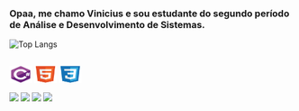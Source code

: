 ### Opaa, me chamo Vinicius e sou estudante do segundo período de Análise e Desenvolvimento de Sistemas.
<head>
 <link rel="stylesheet" href="https://cdn.jsdelivr.net/gh/devicons/devicon@v2.15.1/devicon.min.css">
 <link rel="stylesheet" href="https://cdn.jsdelivr.net/gh/devicons/devicon@v2.15.1/devicon.min.css">
 <link rel="stylesheet" href="https://cdn.jsdelivr.net/gh/devicons/devicon@v2.15.1/devicon.min.css">      
</head>

![Top Langs](https://github-readme-stats.vercel.app/api/top-langs/?username=viniciusfmello&layout=compact&theme=dark)

##

<div style= "display: inline_block; margin-left: 190">
 <img align="center" alt="Rafa-Csharp" height="30" width="40" src="https://raw.githubusercontent.com/devicons/devicon/master/icons/csharp/csharp-original.svg">
<img align="center" alt="Rafa-HTML" height="30" width="40" src="https://raw.githubusercontent.com/devicons/devicon/master/icons/html5/html5-original.svg">
 <img align="center" alt="Rafa-CSS" height="30" width="40" src="https://raw.githubusercontent.com/devicons/devicon/master/icons/css3/css3-original.svg">
</div>
<div style= display: inline_block><br>
 <a href="https://www.linkedin.com/in/vinicius-mello-739802229/" target="_blank"><img src="https://img.shields.io/badge/-LinkedIn-%230077B5?style=for-the-badge&logo=linkedin&logoColor=white" target="_blank"></a> 
 <a href = "mailto:viniciusferreiramello2004@gmail.com"><img src="https://img.shields.io/badge/-Gmail-%23333?style=for-the-badge&logo=gmail&logoColor=white" target="_blank"></a>
  <a href="https://www.instagram.com/viniciusfmelloo/" target="_blank"><img src="https://img.shields.io/badge/-Instagram-%23E4405F?style=for-the-badge&logo=instagram&logoColor=white" target="_blank"></a>
 <a href="https://discord.com/channels/@venelson#9979" target="_blank"><img src="https://img.shields.io/badge/Discord-7289DA?style=for-the-badge&logo=discord&logoColor=white" target="_blank"></a> 
</div>

